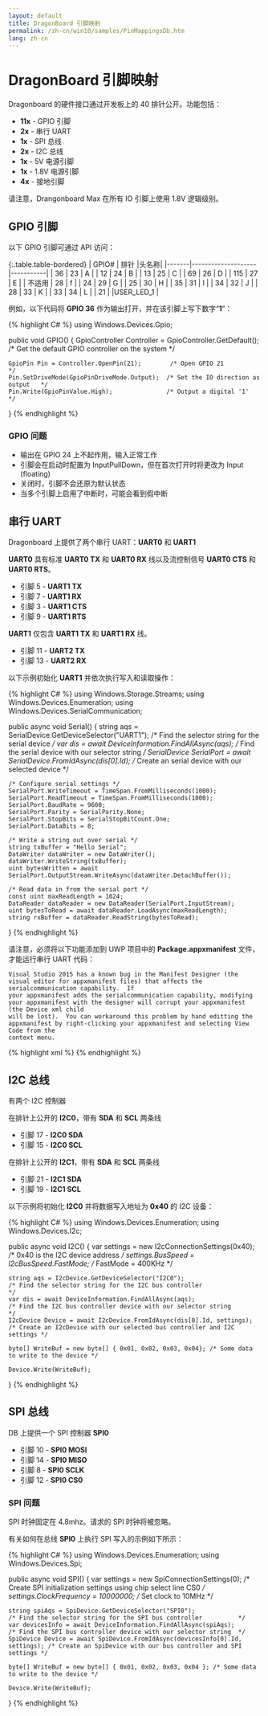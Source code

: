```yaml
---
layout: default
title: DragonBoard 引脚映射
permalink: /zh-cn/win10/samples/PinMappingsDb.htm
lang: zh-cn
---
```

# DragonBoard 引脚映射

Dragonboard 的硬件接口通过开发板上的 40 排针公开。功能包括：

* **11x** - GPIO 引脚
* **2x** - 串行 UART
* **1x** - SPI 总线
* **2x** - I2C 总线
* **1x** - 5V 电源引脚
* **1x** - 1.8V 电源引脚
* **4x** - 接地引脚

请注意，Drangonboard Max 在所有 IO 引脚上使用 1.8V 逻辑级别。

## <a name="DB_GPIO">GPIO 引脚

以下 GPIO 引脚可通过 API 访问：

{:.table.table-bordered}
| GPIO\# | 排针 |头名称|
|-------|--------------------|-----------|
| 36 | 23 | A |
| 12 | 24 | B |
| 13 | 25 | C |
| 69 | 26 | D |
| 115 | 27 | E |
| 不适用 | 28 | f |
| 24 | 29 | G |
| 25 | 30 | H |
| 35 | 31 | I |
| 34 | 32 | J |
| 28 | 33 | K |
| 33 | 34 | L |
| 21 | |USER\_LED\_1 |         


例如，以下代码将 **GPIO 36** 作为输出打开，并在该引脚上写下数字“**1**”：
         
{% highlight C# %}
using Windows.Devices.Gpio;
         
public void GPIO()
{
	GpioController Controller = GpioController.GetDefault(); /* Get the default GPIO controller on the system */

	GpioPin Pin = Controller.OpenPin(21);        /* Open GPIO 21                      */
	Pin.SetDriveMode(GpioPinDriveMode.Output);  /* Set the IO direction as output   */
	Pin.Write(GpioPinValue.High);               /* Output a digital '1'             */
}
{% endhighlight %}

### GPIO 问题
* 输出在 GPIO 24 上不起作用，输入正常工作
* 引脚会在启动时配置为 InputPullDown，但在首次打开时将更改为 Input \(floating\)
* 关闭时，引脚不会还原为默认状态
* 当多个引脚上启用了中断时，可能会看到假中断


## <a name="DB_UART"></a>串行 UART

Dragonboard 上提供了两个串行 UART：**UART0** 和 **UART1**

**UART0** 具有标准 **UART0 TX** 和 **UART0 RX** 线以及流控制信号 **UART0 CTS** 和 **UART0 RTS**。

* 引脚 5 - **UART1 TX**
* 引脚 7 - **UART1 RX**
* 引脚 3 - **UART1 CTS**
* 引脚 9 - **UART1 RTS**



**UART1** 仅包含 **UART1 TX** 和 **UART1 RX** 线。

* 引脚 11 - **UART2 TX**
* 引脚 13 - **UART2 RX**



以下示例初始化 **UART1** 并依次执行写入和读取操作：


{% highlight C# %}
using Windows.Storage.Streams;
using Windows.Devices.Enumeration;
using Windows.Devices.SerialCommunication;

public async void Serial()
{
	string aqs = SerialDevice.GetDeviceSelector("UART1");                   /* Find the selector string for the serial device   */
	var dis = await DeviceInformation.FindAllAsync(aqs);                    /* Find the serial device with our selector string  */
	SerialDevice SerialPort = await SerialDevice.FromIdAsync(dis[0].Id);    /* Create an serial device with our selected device */

	/* Configure serial settings */
	SerialPort.WriteTimeout = TimeSpan.FromMilliseconds(1000);
	SerialPort.ReadTimeout = TimeSpan.FromMilliseconds(1000);
	SerialPort.BaudRate = 9600;
	SerialPort.Parity = SerialParity.None;         
	SerialPort.StopBits = SerialStopBitCount.One;
	SerialPort.DataBits = 8;

	/* Write a string out over serial */
	string txBuffer = "Hello Serial";
	DataWriter dataWriter = new DataWriter();
	dataWriter.WriteString(txBuffer);
	uint bytesWritten = await SerialPort.OutputStream.WriteAsync(dataWriter.DetachBuffer());

	/* Read data in from the serial port */
	const uint maxReadLength = 1024;
	DataReader dataReader = new DataReader(SerialPort.InputStream);
	uint bytesToRead = await dataReader.LoadAsync(maxReadLength);
	string rxBuffer = dataReader.ReadString(bytesToRead);
}
{% endhighlight %}

请注意，必须将以下功能添加到 UWP 项目中的 **Package.appxmanifest** 文件，才能运行串行 UART 代码：

    Visual Studio 2015 has a known bug in the Manifest Designer (the visual editor for appxmanifest files) that affects the serialcommunication capability.  If 
    your appxmanifest adds the serialcommunication capability, modifying your appxmanifest with the designer will corrupt your appxmanifest (the Device xml child 
    will be lost).  You can workaround this problem by hand editting the appxmanifest by right-clicking your appxmanifest and selecting View Code from the 
    context menu.

{% highlight xml %}
  <Capabilities>
    <DeviceCapability Name="serialcommunication">
      <Device Id="any">
        <Function Type="name:serialPort" />
      </Device>
    </DeviceCapability>
  </Capabilities>
{% endhighlight %}

## <a name="DB_I2C"></a>I2C 总线

有两个 I2C 控制器

在排针上公开的 **I2C0**，带有 **SDA** 和 **SCL** 两条线

* 引脚 17 - **I2C0 SDA**
* 引脚 15 - **I2C0 SCL**

在排针上公开的 **I2C1**，带有 **SDA** 和 **SCL** 两条线

* 引脚 21 - **I2C1 SDA**
* 引脚 19 - **I2C1 SCL**

以下示例将初始化 **I2C0** 并将数据写入地址为 **0x40** 的 I2C 设备：

{% highlight C# %}
using Windows.Devices.Enumeration;
using Windows.Devices.I2c;

public async void I2C()
{
	var settings = new I2cConnectionSettings(0x40); /* 0x40 is the I2C device address   */
	settings.BusSpeed = I2cBusSpeed.FastMode;       /* FastMode = 400KHz                */

	string aqs = I2cDevice.GetDeviceSelector("I2C0");                       /* Find the selector string for the I2C bus controller                   */
	var dis = await DeviceInformation.FindAllAsync(aqs);                    /* Find the I2C bus controller device with our selector string           */
	I2cDevice Device = await I2cDevice.FromIdAsync(dis[0].Id, settings);    /* Create an I2cDevice with our selected bus controller and I2C settings */

	byte[] WriteBuf = new byte[] { 0x01, 0x02, 0x03, 0x04}; /* Some data to write to the device */

	Device.Write(WriteBuf);
}
{% endhighlight %}


## <a name="DB_SPI"></a>SPI 总线

DB 上提供一个 SPI 控制器 **SPI0**

* 引脚 10 - **SPI0 MOSI**
* 引脚 14 - **SPI0 MISO**
* 引脚 8 - **SPI0 SCLK**
* 引脚 12 - **SPI0 CS0**

### SPI 问题
SPI 时钟固定在 4.8mhz。请求的 SPI 时钟将被忽略。

有关如何在总线 **SPI0** 上执行 SPI 写入的示例如下所示：

{% highlight C# %}
using Windows.Devices.Enumeration;
using Windows.Devices.Spi;

public async void SPI()
{
	var settings = new SpiConnectionSettings(0); /* Create SPI initialization settings using chip select line CS0 */
	settings.ClockFrequency = 10000000;          /* Set clock to 10MHz                                            */

	string spiAqs = SpiDevice.GetDeviceSelector("SPI0");                         /* Find the selector string for the SPI bus controller          */
	var devicesInfo = await DeviceInformation.FindAllAsync(spiAqs);              /* Find the SPI bus controller device with our selector string  */
	SpiDevice Device = await SpiDevice.FromIdAsync(devicesInfo[0].Id, settings); /* Create an SpiDevice with our bus controller and SPI settings */

	byte[] WriteBuf = new byte[] { 0x01, 0x02, 0x03, 0x04 }; /* Some data to write to the device */

	Device.Write(WriteBuf);
}
{% endhighlight %}
